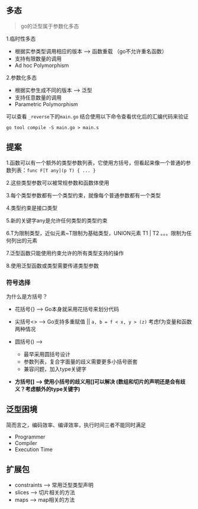 ## 多态

> go的泛型属于参数化多态

1.临时性多态

+ 根据实参类型调用相应的版本 --> 函数重载 （go不允许重名函数）
+ 支持有限数量的调用
+ Ad hoc Polymorphism

2.参数化多态

+ 根据实参生成不同的版本 --> 泛型
+ 支持任意数量的调用
+ Parametric Polymorphism





可以查看 `_reverse`下的`main.go` 结合使用以下命令查看优化后的汇编代码来验证

```shell
go tool compile -S main.go > main.s
```



## 提案

1.函数可以有一个额外的类型参数列表，它使用方括号，但看起来像一个普通的参数列表：`func F[T any](p T) { ... }`

2.这些类型参数可以被常规参数和函数体使用

3.每个类型参数都有一个类型约束，就像每个普通参数都有一个类型

4.类型约束是接口类型

5.新的关键字any是允许任何类型的类型约束

6.T为限制类型，近似元素~T限制为基础类型，UNION元素 T1 | T2 。。。限制为任何列出的元素

7.泛型函数只能使用约束允许的所有类型支持的操作

8.使用泛型函数或类型需要传递类型参数



### 符号选择

为什么是方括号？

+ 花括号{} --> Go本身就采用花括号来划分代码
+ 尖括号<> --> Go支持多重赋值 || `a, b = f < x, y > (z)`  考虑f为变量和函数两种情况
+ 圆括号() -->
    + 最早采用圆括号设计
    + 参数列表，复合字面量的歧义需要更多小括号嵌套
    + 兼容问题，加入type关键字

+ **方括号[] --> 使用小括号的歧义用[]可以解决 (数组和切片的声明还是会有歧义？考虑额外的type关键字)**



## 泛型困境

简而言之，编码效率、编译效率，执行时间三者不能同时满足

+ Programmer
+ Compiler
+ Execution Time



## 扩展包

+ constraints   -->  常用泛型类型声明
+ slices        --> 切片相关的方法
+ maps          --> map相关的方法

